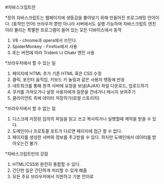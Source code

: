 #자바스크립트란

  *정의 
  자바스크립트는 웹페이지에 생동감을 불어넣기 위해 만들어진 프로그래밍 언어이다. (동적인 언어)
  브라우저 뿐만 아니라 서버에서도 실행 가능하며 자바스크립트 엔진이라 불리는 특별한 프로그램이 들어 있는 모든 디바이스에서 동작
  1. V8 - chrome과 opera에서 쓰인다.
  2. SpiderMonkey - Firefox에서 사용
  3. IE는 버전에 따라 Trident 나 Chakr 엔진 사용
 
  *브라우저에서 할 수 있는 일
   1. 페이지에 HTML 추가 기존 HTML 혹은 CSS 수정
   2. 클릭, 포인터 움직임, 키보드 키 눌림과 같은 사용자 행동에 반응
   3. 네트워크를 통해 원격 서버에 요청을 보냄(AJAX) 파일 다운로드, 업로드하기
   4. 쿠키를 가져오거나 설정 사용자에게 질문을 건네거나 메시지 보여주기
   5. 클라이언트 측에 데이터 저장하기(로컬 스토리지)
   
   *브라우저에서 할 수 없는 일
   1. 디스크에 저장된 임의의 파일을 읽고 쓰고 복사하거나 실행할때 제약을 받을 수 있다.
   2. 도메인이나 프로토콜 포트가 다르면 페이지에 접근 할 수 없다.
   3. 페이지를 생성한 서버와 정보를 주고받을 수 있다. 하지만 도메인에서 데이터를 받아오는건 불가.

   *자바스크립트만의 강점
   1. HTML/CSS와 완전히 통합할 수 있다.
   2. 간단한 일은 간단하게 처리할 수 있게 해줌
   3. 모든 주요 브라우저에서 지원하고 기본 언어로 
